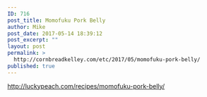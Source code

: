 ```yaml
---
ID: 716
post_title: Momofuku Pork Belly
author: Mike
post_date: 2017-05-14 18:39:12
post_excerpt: ""
layout: post
permalink: >
  http://cornbreadkelley.com/etc/2017/05/momofuku-pork-belly/
published: true
---
```

http://luckypeach.com/recipes/momofuku-pork-belly/